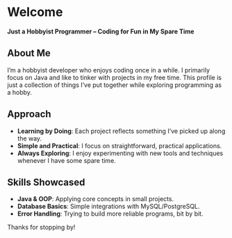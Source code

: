 # Welcome
**Just a Hobbyist Programmer – Coding for Fun in My Spare Time**

## About Me
I’m a hobbyist developer who enjoys coding once in a while. I primarily focus on Java and like to tinker with projects in my free time. This profile is just a collection of things I’ve put together while exploring programming as a hobby.

## Approach
- **Learning by Doing**: Each project reflects something I’ve picked up along the way.
- **Simple and Practical**: I focus on straightforward, practical applications.
- **Always Exploring**: I enjoy experimenting with new tools and techniques whenever I have some spare time.

## Skills Showcased
- **Java & OOP**: Applying core concepts in small projects.
- **Database Basics**: Simple integrations with MySQL/PostgreSQL.
- **Error Handling**: Trying to build more reliable programs, bit by bit.

Thanks for stopping by!
